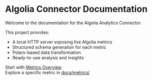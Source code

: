 #  Algolia Connector Documentation

Welcome to the documentation for the Algolia Analytics Connector.

This project provides:
- A local HTTP server exposing live Algolia metrics
- Structured schema generation for each metric
- Polars-based data transformation
- Ready-to-use analysis and insights

Start with [Metrics Overview](./metrics-overview.md)  
Explore a specific metric in [docs/metrics/](./metrics)